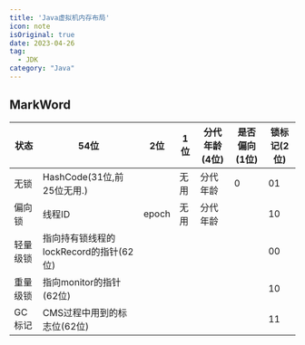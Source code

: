 ```yaml
---
title: 'Java虚拟机内存布局'
icon: note
isOriginal: true
date: 2023-04-26
tag:
  - JDK
category: "Java"
---
```


## MarkWord

| 状态   | 54位                        | 2位    | 1位 | 分代年龄(4位) | 是否偏向(1位) | 锁标记(2位) |
|------|----------------------------|-------|----|----------|----------|---------|
| 无锁   | HashCode(31位,前25位无用.)      |       | 无用 | 分代年龄     | 0        | 01      |
| 偏向锁  | 线程ID                       | epoch | 无用 | 分代年龄     |          | 10      |
| 轻量级锁 | 指向持有锁线程的lockRecord的指针(62位) |       |    |          |          | 00      |
| 重量级锁 | 指向monitor的指针(62位)          |       |    |          |          | 10      |
| GC标记 | CMS过程中用到的标志位(62位)          |       |    |          |          | 11      |
